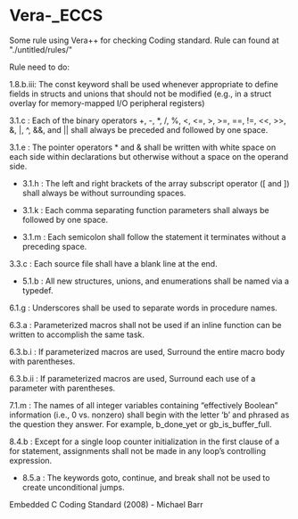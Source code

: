 # Vera-_ECCS
Some rule using Vera++ for checking Coding standard. Rule can found at "./untitled/rules/"

Rule need to do:

1.8.b.iii: The const keyword shall be used whenever appropriate to define fields in structs and unions that should not be modified (e.g., in a struct overlay for memory-mapped I/O peripheral registers)

3.1.c    : Each of the binary operators +, -, *, /, %, <, <=, >, >=, ==, !=, <<, >>, &, |, ^, &&, and || shall always be preceded and followed by one space.

3.1.e    : The pointer operators * and & shall be written with white space on each side within declarations but otherwise without a space on the operand side.

+ 3.1.h    : The left and right brackets of the array subscript operator ([ and ]) shall always be without surrounding spaces.

+ 3.1.k    : Each comma separating function parameters shall always be followed by one space.

+ 3.1.m    : Each semicolon shall follow the statement it terminates without a preceding space.

3.3.c    : Each source file shall have a blank line at the end.

+ 5.1.b    : All new structures, unions, and enumerations shall be named via a typedef.

6.1.g    : Underscores shall be used to separate words in procedure names.

6.3.a    : Parameterized macros shall not be used if an inline function can be written to accomplish the same task.

6.3.b.i  : If parameterized macros are used, Surround the entire macro body with parentheses.

6.3.b.ii : If parameterized macros are used, Surround each use of a parameter with parentheses.

7.1.m    : The names of all integer variables containing “effectively Boolean” information (i.e., 0 vs. nonzero) shall begin with the letter ‘b’ and phrased as the question they answer. For example, b_done_yet or gb_is_buffer_full.

8.4.b    : Except for a single loop counter initialization in the first clause of a for statement, assignments shall not be made in any loop’s controlling expression.

+ 8.5.a    : The keywords goto, continue, and break shall not be used to create unconditional jumps.

Embedded C Coding Standard (2008) - Michael Barr
